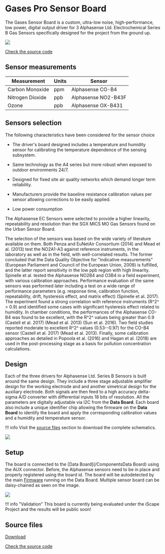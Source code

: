 Gases Pro Sensor Board
======================

The Gases Sensor Board is a custom, ultra-low noise, high-performance, low power, digital output driver for 3 Alphasense Ltd. Electrochemical Series B Gas Sensors specifically designed for the project from the ground up.

![](https://i.imgur.com/4tNzsdR.jpg)

<a class="github-button" data-size="large" href="https://github.com/fablabbcn/smartcitizen-kit-gases-pro-board" aria-label="Check the source code">Check the source code</a>

## Sensor measurements

| Measurement      | Units | Sensor              |
|------------------|-------|---------------------|
| Carbon Monoxide  | ppm   | Alphasense CO-B4    |
| Nitrogen Dioxide | ppb   | Alphasense NO2-B43F |
| Ozone            | ppb   | Alphasense OX-B431  |

## Sensors selection

The following characteristics have been considered for the sensor choice

-   The driver's board designed includes a temperature and humidity sensor for calibrating the temperature dependence of the sensing subsystem.

-   Same technology as the A4 series but more robust when exposed to outdoor environments 24/7.  

-   Designed for fixed site air quality networks which demand longer term reliability.

-   Manufacturers provide the baseline resistance calibration values per sensor allowing corrections to be easily applied.

-   Low power consumption

The Alphasense EC Sensors were selected to provide a higher linearity, repeatability and resolution than the SGX MICS MO Gas Sensors found on the Urban Sensor Board.

The selection of the sensors was based on the wide variety of literature available on them. Both Penza and EuNetAir Consortium (2014) and Mead et al. (2013) test the NO2A1-A3 against reference instruments, in the laboratory as well as in the field, with well-correlated results. The former concluded that the Data Quality Objective for "indicative measurements" (European Parliament and Council of the European Union, 2008) is fulfilled, and the latter report sensitivity in the low ppb region with high linearity. Spinelle et al. tested the Alphasense NO2B4 and O3B4 in a field experiment, with various calibration approaches. Performance evaluation of the same sensors was performed later including a test on a wide range of performance parameters (e.g. response time, calibration function, repeatability, drift, hysteresis effect, and matrix effect) (Spinelle et al. 2017). The experiment found a strong correlation with reference instruments (R^2^ > 0.9) and identified some cases with significant hysteresis effect related to humidity. In chamber conditions, the performances of the Alphasense CO-B4 was found to be excellent, with the R^2^ values being greater than 0.9 (Castell et al. 2017) (Mead et al. 2013) (Sun et al. 2016). Two field studies reported moderate to excellent R^2^  values (0.53--0.97) for the CO-B4 sensor (Castell et al. 2017) (Mead et al. 2013). Finally, some calibration approaches as detailed in Popoola et al. (2016) and Hagan et al. (2018) are used in the post-processing stage as a basis for pollution concentration calculations.

## Design

Each of the three drivers for Alphasense Ltd. Series B Sensors is built around the same design. They include a three stage adjustable amplifier design for the working electrode and and another simetrical design for the auxiliary electrode. Both signals are then feed to a high accuracy delta-sigma A/D converter with differential inputs 18 bits of resolution. All the parameters are digitally adjustable via I2C from the **Data Board**. Each board also include a unique identifier chip allowing the firmware on the **Data Board** to identify the board and apply the corresponding calibration values and a humidity and temperature sensor. 

!!! info
	Visit the [source files](#source-files) section to download the complete schematics.

![](https://i.imgur.com/b9tGVmH.png)

## Setup

The board is connected to the [Data Board](/ComponentsData Board) using the AUX connector. Before, the Alphasense sensors need to be in place and properly registered using the board id. The board will be autodetected by the main [Firmware](/ComponentsFirmware) running on the Data Board. Multiple sensor board can be daisy-chained as seen on the image.

![](https://i.imgur.com/RRu8MiV.jpg)

!!! info "Validation"
    This board is currently being evaluated under the iScape Project and the results will be public soon!

## Source files

<a class="github-button" data-size="large" href="https://github.com/fablabbcn/smartcitizen-kit-gases-pro-board/archive/master.zip" data-icon="octicon-cloud-download" aria-label="Download from GitHub">Download</a>

<a class="github-button" data-size="large" href="https://github.com/fablabbcn/smartcitizen-kit-gases-pro-board" aria-label="Check the source code">Check the source code</a>

[^8]: ALPHASENSE NO2-B43F Technical Datasheet

    [http://www.alphasense.com/WEB1213/wp-content/uploads/2017/07/NO~2~B43F.pdf](http://www.alphasense.com/WEB1213/wp-content/uploads/2017/07/NO~2~B43F.pdf)

[^9]: ALPHASENSE OX-B431 Technical Datasheet

    [http://www.alphasense.com/WEB1213/wp-content/uploads/2017/07/OX-B431.pdf](http://www.alphasense.com/WEB1213/wp-content/uploads/2017/07/OX-B431.pdf)

[^10]: ALPHASENSE CO-B4 B Technical Datasheet

    [http://www.alphasense.com/WEB1213/wp-content/uploads/2015/04/COB41.pdf](http://www.alphasense.com/WEB1213/wp-content/uploads/2015/04/COB41.pdf)
